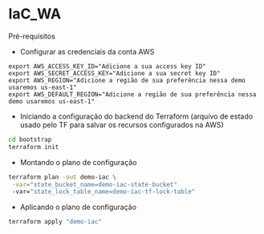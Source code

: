 # IaC_WA

Pré-requisitos 

- Configurar as credenciais da conta AWS

```
export AWS_ACCESS_KEY_ID="Adicione a sua access key ID"
export AWS_SECRET_ACCESS_KEY="Adicione a sua secret key ID"
export AWS_REGION="Adicione a região de sua preferência nessa demo usaremos us-east-1" 
export AWS_DEFAULT_REGION="Adicione a região de sua preferência nessa demo usaremos us-east-1"
```


- Iniciando a configuração do backend do Terraform (arquivo de estado usado pelo TF para salvar os recursos configurados na AWS)

``` bash
cd bootstrap
terraform init
```
- Montando o plano de configuração 

``` bash
terraform plan -out demo-iac \
 -var="state_bucket_name=demo-iac-state-bucket"
 -var="state_lock_table_name=demo-iac-tf-lock-table"
```
- Aplicando o plano de configuração 

``` bash
terraform apply "demo-iac"
```